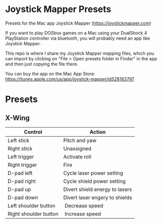 # Joystick Mapper Presets
Presets for the Mac app Joystick Mapper (https://joystickmapper.com)

If you want to play DOSbox games on a Mac using your DualShock 4 PlayStation controller via bluetooth, you will probably need an app like Joystick Mapper.

This repo is where I share my Joystick Mapper mapping files, which you can import by clicking on "File > Open presets folder in Finder" in the app and then just copying the file there.

You can buy the app on the Mac App Store: https://itunes.apple.com/us/app/joystick-mapper/id528183797

# Presets

## X-Wing

|Control|Action
|---|---
|Left stick | Pitch and yaw
|Right stick | Unassigned
|Left trigger | Activate roll
|Right trigger | Fire
|D-pad left | Cycle laser power setting
|D-pad right | Cycle shield power setting
|D-pad up | Divert shield energy to lasers
|D-pad down | Divert laser engery to shields
|Left shoulder button | Decrease speed
|Right shoulder button | Increase speed
